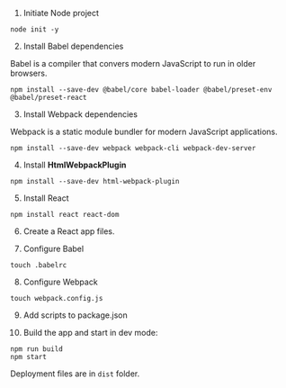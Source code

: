
1. Initiate Node project

```
node init -y
```

2. Install Babel dependencies

Babel is a compiler that convers modern JavaScript to run in older browsers.

```
npm install --save-dev @babel/core babel-loader @babel/preset-env @babel/preset-react
```

3. Install Webpack dependencies

Webpack is a static module bundler for modern JavaScript applications.

```
npm install --save-dev webpack webpack-cli webpack-dev-server
```

4. Install **HtmlWebpackPlugin**

```
npm install --save-dev html-webpack-plugin
```

5. Install React

```
npm install react react-dom
```
6. Create a React app files.

7. Configure Babel

```
touch .babelrc
```

8. Configure Webpack

```
touch webpack.config.js
```

9. Add scripts to package.json

10. Build the app and start in dev mode:

```
npm run build
npm start
```

Deployment files are in `dist` folder.